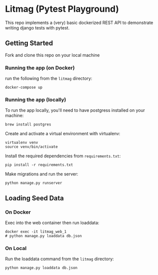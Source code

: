 # Litmag (Pytest Playground)
This repo implements a (very) basic dockerized REST API to demonstrate writing django tests with pytest.

## Getting Started
Fork and clone this repo on your local machine
### Running the app (on Docker)
run the following from the `litmag` directory:
~~~
docker-compose up
~~~
### Running the app (locally)
To run the app locally, you'll need to have postgress installed on your machine:
~~~
brew install postgres
~~~
Create and activate a virtual environment with virtualenv:
~~~
virtualenv venv
source venv/bin/activate
~~~
Install the required dependencies from `requirements.txt`:
~~~
pip install -r requirements.txt
~~~
Make migrations and run the server:
~~~
python manage.py runserver
~~~

## Loading Seed Data
### On Docker
Exec into the web container then run loaddata:
~~~
docker exec -it litmag_web_1
# python manage.py loaddata db.json
~~~
### On Local
Run the loaddata command from the `litmag` directory:
~~~
python manage.py loaddata db.json
~~~
